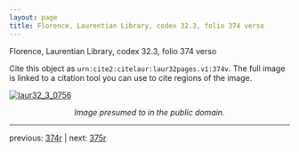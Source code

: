 ```yaml
---
layout: page
title: Florence, Laurentian Library, codex 32.3, folio 374 verso
---
```


Florence, Laurentian Library, codex 32.3, folio 374 verso

Cite this object as `urn:cite2:citelaur:laur32pages.v1:374v`.  The full image is linked to a citation tool you can use to cite regions of the image.

[![laur32_3_0756](http://www.homermultitext.org/iipsrv?IIIF=/project/homer/pyramidal/deepzoom/citelaur/laur32imgs/v1/laur32_3_0756.tif/full/800,/0/default.jpg)](http://www.homermultitext.org/ict2/?urn=urn:cite2:citelaur:laur32imgs.v1:laur32_3_0756) 

<p style="text-align: center; font-style: italic;">Image presumed to in the public domain.</p>

---

previous: [374r](../374r/) | next: [375r](../375r/)